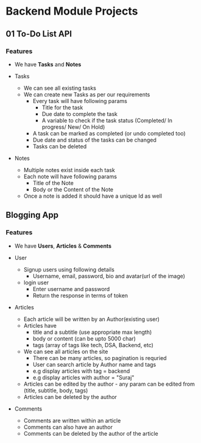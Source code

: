 # Backend Module Projects

## 01 To-Do List API

### Features

- We have **Tasks** and **Notes**

- Tasks

  - We can see all existing tasks
  - We can create new Tasks as per our requirements
    - Every task will have following params
      - Title for the task
      - Due date to complete the task
      - A variable to check if the task status (Completed/ In progress/ New/ On Hold)
    - A task can be marked as completed (or undo completed too)
    - Due date and status of the tasks can be changed
    - Tasks can be deleted

- Notes

  - Multiple notes exist inside each task
  - Each note will have following params
    - Title of the Note
    - Body or the Content of the Note
  - Once a note is added it should have a unique Id as well

## Blogging App

### Features

- We have **Users**, **Articles** & **Comments**

- User

  - Signup users using following details
    - Username, email, password, bio and avatar(url of the image)
  - login user
    - Enter username and password
    - Return the response in terms of token

- Articles

  - Each article will be written by an Author(existing user)
  - Articles have
    - title and a subtitle (use appropriate max length)
    - body or content (can be upto 5000 char)
    - tags (array of tags like tech, DSA, Backend, etc)
  - We can see all articles on the site
    - There can be many articles, so pagination is requried
    - User can search article by Author name and tags
    - e.g display articles with tag = backend
    - e.g display articles with author = "Suraj"
  - Articles can be edited by the author - any param can be edited from (title, subtitle, body, tags)
  - Articles can be deleted by the author

- Comments
  - Comments are written within an article
  - Comments can also have an author
  - Comments can be deleted by the author of the article

